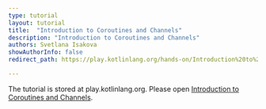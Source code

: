 ```yaml
---
type: tutorial
layout: tutorial
title:  "Introduction to Coroutines and Channels"
description: "Introduction to Coroutines and Channels"
authors: Svetlana Isakova
showAuthorInfo: false
redirect_path: https://play.kotlinlang.org/hands-on/Introduction%20to%20Coroutines%20and%20Channels

---
```


The tutorial is stored at play.kotlinlang.org. Please open
[Introduction to Coroutines and Channels](https://play.kotlinlang.org/hands-on/Introduction%20to%20Coroutines%20and%20Channels).
